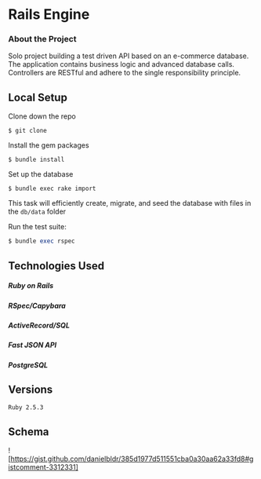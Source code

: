 # Rails Engine

### About the Project

Solo project building a test driven API based on an e-commerce database. The application contains business logic and advanced database calls. Controllers are RESTful and adhere to the single responsibility principle.

## Local Setup

Clone down the repo
```
$ git clone
```

Install the gem packages
```
$ bundle install
```

Set up the database
```
$ bundle exec rake import
```
This task will efficiently create, migrate, and seed the database with files in the `db/data` folder

Run the test suite:
```ruby
$ bundle exec rspec
```

## Technologies Used                                           

##### Ruby on Rails
##### RSpec/Capybara
##### ActiveRecord/SQL
##### Fast JSON API
##### PostgreSQL


## Versions 
`Ruby 2.5.3`

## Schema
![https://gist.github.com/danielbldr/385d1977d511551cba0a30aa62a33fd8#gistcomment-3312331]



